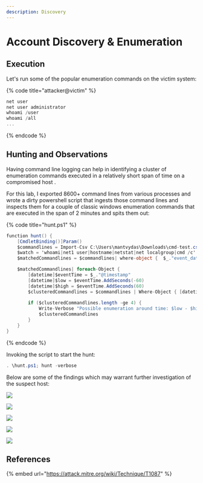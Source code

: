 ```yaml
---
description: Discovery
---
```


# Account Discovery & Enumeration

## Execution

Let's run some of the popular enumeration commands on the victim system:

{% code title="attacker@victim" %}
```csharp
net user
net user administrator
whoami /user
whoami /all
...
```
{% endcode %}

## Hunting and Observations

Having command line logging can help in identifying a cluster of enumeration commands executed in a relatively short span of time on a compromised host .

For this lab, I exported 8600+ command lines from various processes and wrote a dirty powershell script that ingests those command lines and inspects them for a couple of classic windows enumeration commands that are executed in the span of 2 minutes and spits them out:

{% code title="hunt.ps1" %}
```csharp
function hunt() {
    [CmdletBinding()]Param()
    $commandlines = Import-Csv C:\Users\mantvydas\Downloads\cmd-test.csv
    $watch = 'whoami|net1 user|hostname|netstat|net localgroup|cmd /c'
    $matchedCommandlines = $commandlines| where-object {  $_."event_data.CommandLine" -match $watch}

    $matchedCommandlines| foreach-Object {
        [datetime]$eventTime = $_."@timestamp"
        [datetime]$low = $eventTime.AddSeconds(-60)
        [datetime]$high = $eventTime.AddSeconds(60)
        $clusteredCommandlines = $commandlines | Where-Object { [datetime]$_."@timestamp" -ge $low -and [datetime]$_."@timestamp" -le $high -and  $_."event_data.CommandLine" -match $watch}
        
        if ($clusteredCommandlines.length -ge 4) {
            Write-Verbose "Possible enumeration around time: $low - $high ($eventTime)"
            $clusteredCommandlines
        }
    }
}
```
{% endcode %}

Invoking the script to start the hunt:

```csharp
. \hunt.ps1; hunt -verbose
```

Below are some of the findings which may warrant further investigation of the suspect host:

![](../../.gitbook/assets/enumeration-hunt-5.png)

![](../../.gitbook/assets/enumeration-hunt-4.png)

![](../../.gitbook/assets/enumeration-hunt-3.png)

![](../../.gitbook/assets/enumeration-hunt-2.png)

![](../../.gitbook/assets/enumeration-hunt-1.png)

## References

{% embed url="https://attack.mitre.org/wiki/Technique/T1087" %}

